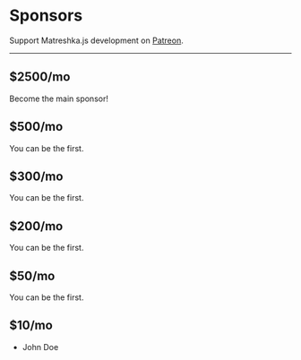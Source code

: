 # Sponsors

Support Matreshka.js development on [Patreon](https://www.patreon.com/finom).

----------

## $2500/mo
Become the main sponsor!
## $500/mo
You can be the first.
## $300/mo
You can be the first.
## $200/mo
You can be the first.
## $50/mo
You can be the first.
## $10/mo
- John Doe


